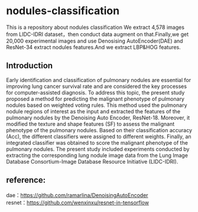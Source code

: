 # nodules-classification
This is a repository about nodules classification
We extract 4,578 images from LIDC-IDRI dataset，then conduct data augment on that.Finally,we get 20,000 experimental images and use Denosising AutoEncoder(DAE) and ResNet-34 extract nodules features.And we extract LBP&HOG features.  

## Introduction
Early identification and classification of pulmonary nodules are essential for improving lung cancer survival rate and are considered the key processes for computer-assisted diagnosis. To address this topic, the present study proposed a method for predicting the malignant phenotype of pulmonary nodules based on weighted voting rules. This method used the pulmonary nodule regions of interest as the input and extracted the features of the pulmonary nodules by the Denoising Auto Encoder, ResNet-18. Moreover, it modified the texture and shape features (SF) to assess the malignant phenotype of the pulmonary nodules. Based on their classification accuracy (Acc), the different classifiers were assigned to different weights. Finally, an integrated classifier was obtained to score the malignant phenotype of the pulmonary nodules. The present study included experiments conducted by extracting the corresponding lung nodule image data from the Lung Image Database Consortium-Image Database Resource Initiative (LIDC-IDRI).

## reference:  
dae：https://github.com/ramarlina/DenoisingAutoEncoder  
resnet：https://github.com/wenxinxu/resnet-in-tensorflow  
